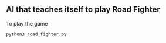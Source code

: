 ## AI that teaches itself to play Road Fighter 

To play the game

``` console
python3 road_fighter.py
```
